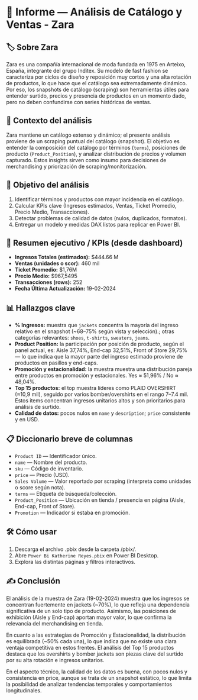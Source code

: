 # 📘 Informe — Análisis de Catálogo y Ventas - Zara

## 🏷️ Sobre Zara
Zara es una compañía internacional de moda fundada en 1975 en Arteixo, España, integrante del grupo Inditex. Su modelo de fast fashion se caracteriza por ciclos de diseño y reposición muy cortos y una alta rotación de productos, lo que hace que el catálogo sea extremadamente dinámico. Por eso, los snapshots de catálogo (scraping) son herramientas útiles para entender surtido, precios y presencia de productos en un momento dado, pero no deben confundirse con series históricas de ventas.

## 🧭 Contexto del análisis
Zara mantiene un catálogo extenso y dinámico; el presente análisis proviene de un scraping puntual del catálogo (snapshot). El objetivo es entender la composición del catálogo por términos (`terms`), posiciones de producto (`Product_Position`), y analizar distribución de precios y volumen capturado. Estos insights sirven como insumo para decisiones de merchandising y priorización de scraping/monitorización.

## 🎯 Objetivo del análisis

1. Identificar términos y productos con mayor incidencia en el catálogo.
2. Calcular KPIs clave (Ingresos estimados, Ventas, Ticket Promedio, Precio Medio, Transacciones).
3. Detectar problemas de calidad de datos (nulos, duplicados, formatos).
4. Entregar un modelo y medidas DAX listos para replicar en Power BI.


## 📌 Resumen ejecutivo / KPIs (desde dashboard)

* **Ingresos Totales (estimados):** \$444.66 M
* **Ventas (unidades o scor):** 460 mil
* **Ticket Promedio:** \$1,76M
* **Precio Medio:** \$967,5495
* **Transacciones (rows):** 252
* **Fecha Última Actualización:** 19-02-2024

## 📊 Hallazgos clave 

* **% Ingresos:** muestra que `jackets` concentra la mayoría del ingreso relativo en el snapshot (~68–75% según vista y selección).; otras categorías relevantes: `shoes`, `t-shirts`, `sweaters`, `jeans`.
* **Product Position:** la participación por posición de producto, según el panel actual, es: Aisle 37,74%, End-cap 32,51%, Front of Store 29,75% — lo que indica que la mayor parte del ingreso estimado proviene de productos en pasillos y end-caps.
* **Promoción y estacionalidad:** la muestra muestra una distribución pareja entre productos en promoción y estacionales. Yes ≈ 51,96% / No ≈ 48,04%.
* **Top 15 productos:** el top muestra líderes como PLAID OVERSHIRT (≈10,9 mil), seguido por varios bomber/overshirts en el rango 7–7.4 mil. Estos items concentran ingresos unitarios altos y son prioritarios para análisis de surtido.
* **Calidad de datos:** pocos nulos en `name` y `description`; `price` consistente y en USD.


## 📋 Diccionario breve de columnas

* `Product ID` — Identificador único.
* `name` — Nombre del producto.
* `sku` — Código de inventario.
* `price` — Precio (USD).
* `Sales Volume` — Valor reportado por scraping (interpreta como unidades o score según nota).
* `terms` — Etiqueta de búsqueda/colección.
* `Product_Position` — Ubicación en tienda / presencia en página (Aisle, End-cap, Front of Store).
* `Promotion` — Indicador si estaba en promoción.


## 🛠 Cómo usar 

1. Descarga el archivo .pbix desde la carpeta /pbix/.
2. Abre `Power Bi Katherine Reyes.pbix` en Power BI Desktop.
3. Explora las distintas páginas y filtros interactivos.

## ✍️ Conclusión
El análisis de la muestra de Zara (19-02-2024) muestra que los ingresos se concentran fuertemente en jackets (~70%), lo que refleja una dependencia significativa de un solo tipo de producto. Asimismo, las posiciones de exhibición (Aisle y End-cap) aportan mayor valor, lo que confirma la relevancia del merchandising en tienda.

En cuanto a las estrategias de Promoción y Estacionalidad, la distribución es equilibrada (~50% cada una), lo que indica que no existe una clara ventaja competitiva en estos frentes. El análisis del Top 15 productos destaca que los overshirts y bomber jackets son piezas clave del surtido por su alta rotación e ingresos unitarios.

En el aspecto técnico, la calidad de los datos es buena, con pocos nulos y consistencia en price, aunque se trata de un snapshot estático, lo que limita la posibilidad de analizar tendencias temporales y comportamientos longitudinales.
